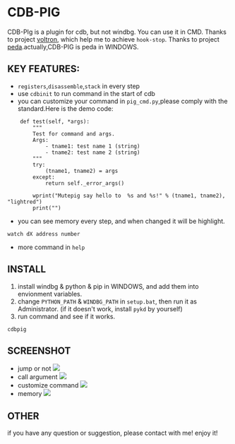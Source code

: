 # CDB-PIG
CDB-PIg is a plugin for cdb, but not windbg.
You can use it in CMD.
Thanks to project [voltron](https://github.com/snare/voltron), which help me to achieve `hook-stop`.
Thanks to project [peda](https://github.com/longld/peda).actually,CDB-PIG is peda in WINDOWS.

## KEY FEATURES:
* `registers`,`disassemble`,`stack` in every step
* use `cdbinit` to run command in the start of cdb
* you can customize your command in `pig_cmd.py`,please comply with the standard.Here is the demo code:
```
	def test(self, *args):
		"""
		Test for command and args.
		Args:
			- tname1: test name 1 (string)
			- tname2: test name 2 (string)
		"""
		try:
			(tname1, tname2) = args
		except:
			return self._error_args()

		wprint("Mutepig say hello to  %s and %s!" % (tname1, tname2), "lightred")
		print("")
```
* you can see memory every step, and when changed it will be highlight.
```
watch dX address number
```
* more command in `help`

## INSTALL
1. install windbg & python & pip in WINDOWS, and add them into envionment variables.
2. change `PYTHON_PATH` & `WINDBG_PATH` in `setup.bat`, then run it as Administrator. (if it doesn't work, install `pykd` by yourself)
3. run command and see if it works.
```
cdbpig
```

## SCREENSHOT
* jump or not
![](https://user-images.githubusercontent.com/16552633/41028742-a835267e-69ac-11e8-8357-c8323f70e1c3.png)
* call argument
![](https://user-images.githubusercontent.com/16552633/41028743-a88f8632-69ac-11e8-86fc-90d084a9680e.png)
* customize command
![](https://user-images.githubusercontent.com/16552633/41028738-a749c012-69ac-11e8-8edd-09e6f50d76a1.png)
* memory
![](https://user-images.githubusercontent.com/16552633/41028741-a7dc1584-69ac-11e8-81c7-846f0d791150.png)

## OTHER
if you have any question or suggestion, please contact with me!
enjoy it!
